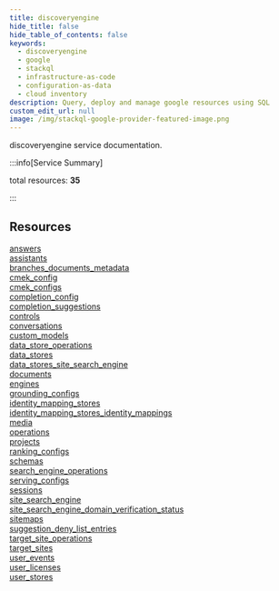 ```yaml
---
title: discoveryengine
hide_title: false
hide_table_of_contents: false
keywords:
  - discoveryengine
  - google
  - stackql
  - infrastructure-as-code
  - configuration-as-data
  - cloud inventory
description: Query, deploy and manage google resources using SQL
custom_edit_url: null
image: /img/stackql-google-provider-featured-image.png
---
```


discoveryengine service documentation.

:::info[Service Summary]

total resources: __35__  

:::

## Resources
<div class="row">
<div class="providerDocColumn">
<a href="/discoveryengine/answers/">answers</a><br />
<a href="/discoveryengine/assistants/">assistants</a><br />
<a href="/discoveryengine/branches_documents_metadata/">branches_documents_metadata</a><br />
<a href="/discoveryengine/cmek_config/">cmek_config</a><br />
<a href="/discoveryengine/cmek_configs/">cmek_configs</a><br />
<a href="/discoveryengine/completion_config/">completion_config</a><br />
<a href="/discoveryengine/completion_suggestions/">completion_suggestions</a><br />
<a href="/discoveryengine/controls/">controls</a><br />
<a href="/discoveryengine/conversations/">conversations</a><br />
<a href="/discoveryengine/custom_models/">custom_models</a><br />
<a href="/discoveryengine/data_store_operations/">data_store_operations</a><br />
<a href="/discoveryengine/data_stores/">data_stores</a><br />
<a href="/discoveryengine/data_stores_site_search_engine/">data_stores_site_search_engine</a><br />
<a href="/discoveryengine/documents/">documents</a><br />
<a href="/discoveryengine/engines/">engines</a><br />
<a href="/discoveryengine/grounding_configs/">grounding_configs</a><br />
<a href="/discoveryengine/identity_mapping_stores/">identity_mapping_stores</a><br />
<a href="/discoveryengine/identity_mapping_stores_identity_mappings/">identity_mapping_stores_identity_mappings</a>
</div>
<div class="providerDocColumn">
<a href="/discoveryengine/media/">media</a><br />
<a href="/discoveryengine/operations/">operations</a><br />
<a href="/discoveryengine/projects/">projects</a><br />
<a href="/discoveryengine/ranking_configs/">ranking_configs</a><br />
<a href="/discoveryengine/schemas/">schemas</a><br />
<a href="/discoveryengine/search_engine_operations/">search_engine_operations</a><br />
<a href="/discoveryengine/serving_configs/">serving_configs</a><br />
<a href="/discoveryengine/sessions/">sessions</a><br />
<a href="/discoveryengine/site_search_engine/">site_search_engine</a><br />
<a href="/discoveryengine/site_search_engine_domain_verification_status/">site_search_engine_domain_verification_status</a><br />
<a href="/discoveryengine/sitemaps/">sitemaps</a><br />
<a href="/discoveryengine/suggestion_deny_list_entries/">suggestion_deny_list_entries</a><br />
<a href="/discoveryengine/target_site_operations/">target_site_operations</a><br />
<a href="/discoveryengine/target_sites/">target_sites</a><br />
<a href="/discoveryengine/user_events/">user_events</a><br />
<a href="/discoveryengine/user_licenses/">user_licenses</a><br />
<a href="/discoveryengine/user_stores/">user_stores</a>
</div>
</div>